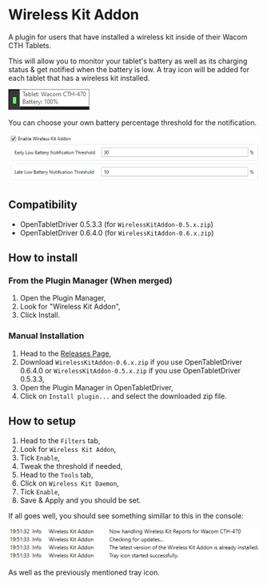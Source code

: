 # Wireless Kit Addon

A plugin for users that have installed a wireless kit inside of their Wacom CTH Tablets.

This will allow you to monitor your tablet's battery as well as its charging status & get notified when the battery is low.
A tray icon will be added for each tablet that has a wireless kit installed.

![Tray Icon](images/tray_icon.png)

You can choose your own battery percentage threshold for the notification.

![settings](images/settings.png)

## Compatibility

- OpenTabletDriver 0.5.3.3 (for `WirelessKitAddon-0.5.x.zip`)
- OpenTabletDriver 0.6.4.0 (for `WirelessKitAddon-0.6.x.zip`)

## How to install

### From the Plugin Manager (When merged)

1. Open the Plugin Manager,
2. Look for "Wireless Kit Addon",
3. Click Install.

### Manual Installation

1. Head to the [Releases Page](https://github.com/Mrcubix/WirelessKitAddon/releases/latest),
2. Download `WirelessKitAddon-0.6.x.zip` if you use OpenTabletDriver 0.6.4.0 or `WirelessKitAddon-0.5.x.zip` if you use OpenTabletDriver 0.5.3.3,
3. Open the Plugin Manager in OpenTabletDriver,
4. Click on `Install plugin...` and select the downloaded zip file.

## How to setup

1. Head to the `Filters` tab,
2. Look for `Wireless Kit Addon`,
3. Tick `Enable`,
4. Tweak the threshold if needed,
5. Head to the `Tools` tab,
6. Click on `Wireless Kit Daemon`,
7. Tick `Enable`,
8. Save & Apply and you should be set.

If all goes well, you should see something simillar to this in the console:

![Logs](images/logs.png)

As well as the previously mentioned tray icon.